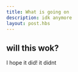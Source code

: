```yaml
---
title: What is going on
description: idk anymore
layout: post.hbs
---
```


## will this wok?

I hope it did!
it didnt

